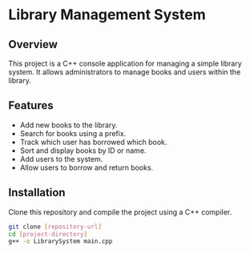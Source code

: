 # Library Management System

## Overview
This project is a C++ console application for managing a simple library system. It allows administrators to manage books and users within the library.

## Features
- Add new books to the library.
- Search for books using a prefix.
- Track which user has borrowed which book.
- Sort and display books by ID or name.
- Add users to the system.
- Allow users to borrow and return books.

## Installation
Clone this repository and compile the project using a C++ compiler.

```bash
git clone [repository-url]
cd [project-directory]
g++ -o LibrarySystem main.cpp
